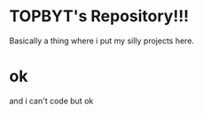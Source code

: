 # TOPBYT's Repository!!!

Basically a thing where i put my silly projects
here.

# ok
and i can't code but ok
